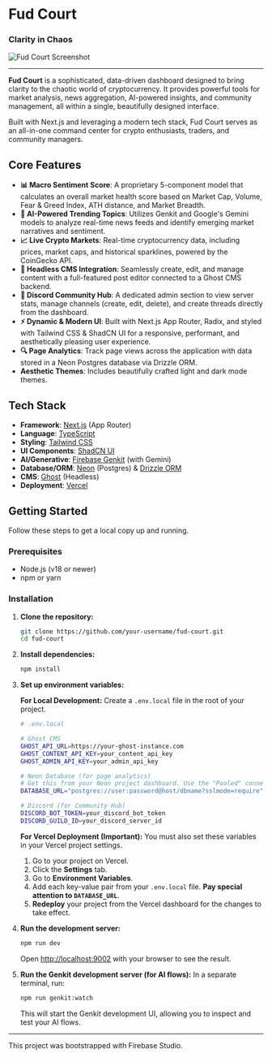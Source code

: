 
# Fud Court

### Clarity in Chaos

![Fud Court Screenshot](https://firebasestorage.googleapis.com/v0/b/project-sx-test-and-demo.appspot.com/o/images%2F66955d5499a071f02b55f13c%2Fimage.png?alt=media&token=c45b7337-f261-460d-8381-8b776c728e75)

---

**Fud Court** is a sophisticated, data-driven dashboard designed to bring clarity to the chaotic world of cryptocurrency. It provides powerful tools for market analysis, news aggregation, AI-powered insights, and community management, all within a single, beautifully designed interface.

Built with Next.js and leveraging a modern tech stack, Fud Court serves as an all-in-one command center for crypto enthusiasts, traders, and community managers.

## Core Features

- **📊 Macro Sentiment Score**: A proprietary 5-component model that calculates an overall market health score based on Market Cap, Volume, Fear & Greed Index, ATH distance, and Market Breadth.
- **🤖 AI-Powered Trending Topics**: Utilizes Genkit and Google's Gemini models to analyze real-time news feeds and identify emerging market narratives and sentiment.
- **📈 Live Crypto Markets**: Real-time cryptocurrency data, including prices, market caps, and historical sparklines, powered by the CoinGecko API.
- **📝 Headless CMS Integration**: Seamlessly create, edit, and manage content with a full-featured post editor connected to a Ghost CMS backend.
- **💬 Discord Community Hub**: A dedicated admin section to view server stats, manage channels (create, edit, delete), and create threads directly from the dashboard.
- **⚡ Dynamic & Modern UI**: Built with Next.js App Router, Radix, and styled with Tailwind CSS & ShadCN UI for a responsive, performant, and aesthetically pleasing user experience.
- **🔍 Page Analytics**: Track page views across the application with data stored in a Neon Postgres database via Drizzle ORM.
- **Aesthetic Themes**: Includes beautifully crafted light and dark mode themes.

## Tech Stack

- **Framework**: [Next.js](https://nextjs.org/) (App Router)
- **Language**: [TypeScript](https://www.typescriptlang.org/)
- **Styling**: [Tailwind CSS](https://tailwindcss.com/)
- **UI Components**: [ShadCN UI](https://ui.shadcn.com/)
- **AI/Generative**: [Firebase Genkit](https://firebase.google.com/docs/genkit) (with Gemini)
- **Database/ORM**: [Neon](https://neon.tech/) (Postgres) & [Drizzle ORM](https://orm.drizzle.team/)
- **CMS**: [Ghost](https://ghost.org/) (Headless)
- **Deployment**: [Vercel](https://vercel.com/)

## Getting Started

Follow these steps to get a local copy up and running.

### Prerequisites

- Node.js (v18 or newer)
- npm or yarn

### Installation

1.  **Clone the repository:**
    ```bash
    git clone https://github.com/your-username/fud-court.git
    cd fud-court
    ```

2.  **Install dependencies:**
    ```bash
    npm install
    ```

3.  **Set up environment variables:**

    **For Local Development:**
    Create a `.env.local` file in the root of your project.

    ```bash
    # .env.local

    # Ghost CMS
    GHOST_API_URL=https://your-ghost-instance.com
    GHOST_CONTENT_API_KEY=your_content_api_key
    GHOST_ADMIN_API_KEY=your_admin_api_key

    # Neon Database (for page analytics)
    # Get this from your Neon project dashboard. Use the "Pooled" connection string.
    DATABASE_URL="postgres://user:password@host/dbname?sslmode=require"

    # Discord (for Community Hub)
    DISCORD_BOT_TOKEN=your_discord_bot_token
    DISCORD_GUILD_ID=your_discord_server_id
    ```

    **For Vercel Deployment (Important):**
    You must also set these variables in your Vercel project settings.
    1. Go to your project on Vercel.
    2. Click the **Settings** tab.
    3. Go to **Environment Variables**.
    4. Add each key-value pair from your `.env.local` file. **Pay special attention to `DATABASE_URL`**.
    5. **Redeploy** your project from the Vercel dashboard for the changes to take effect.

4.  **Run the development server:**
    ```bash
    npm run dev
    ```

    Open [http://localhost:9002](http://localhost:9002) with your browser to see the result.

5.  **Run the Genkit development server (for AI flows):**
    In a separate terminal, run:
    ```bash
    npm run genkit:watch
    ```
    This will start the Genkit development UI, allowing you to inspect and test your AI flows.

---
This project was bootstrapped with Firebase Studio.
